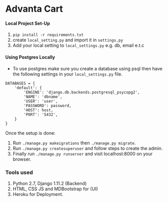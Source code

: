 # Advanta Cart

#### Local Project Set-Up
   1. `pip install -r requirements.txt`
   2. create `local_setting.py` and import it in `settings.py`
   3. Add your local setting to `local_settings.py` e.g. db, email e.t.c

#### Using Postgres Locally
- To use postgres make sure you create a database using psql then have the following settings in your `local_settings.py` file.

```
DATABASES = {
    'default': {
        'ENGINE': 'django.db.backends.postgresql_psycopg2',
        'NAME': 'dbname',
        'USER': 'user',
        'PASSWORD': password,
        'HOST': host,
        'PORT': '5432',
    }
}
```
Once the setup is done:
1. Run `./manage.py makeigrations` then `./manage.py migrate`.
2. Run `./manage.py createsuperuser` and follow steps to create the admin.
3. Finally run `./manage.py runserver` and visit localhost:8000 on your browser.

### Tools used
1. Python 2.7, Django 1.11.2 (Backend) 
2. HTML, CSS JS and MDBootstrap for (UI)
3. Heroku for Deployment.

